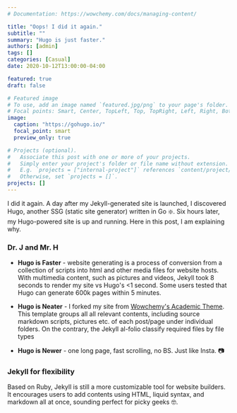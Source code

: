 ```yaml
---
# Documentation: https://wowchemy.com/docs/managing-content/

title: "Oops! I did it again."
subtitle: ""
summary: "Hugo is just faster."
authors: [admin]
tags: []
categories: [Casual]
date: 2020-10-12T13:00:00-04:00

featured: true
draft: false

# Featured image
# To use, add an image named `featured.jpg/png` to your page's folder.
# Focal points: Smart, Center, TopLeft, Top, TopRight, Left, Right, BottomLeft, Bottom, BottomRight.
image:
  caption: "https://gohugo.io/"
  focal_point: smart
  preview_only: true

# Projects (optional).
#   Associate this post with one or more of your projects.
#   Simply enter your project's folder or file name without extension.
#   E.g. `projects = ["internal-project"]` references `content/project/deep-learning/index.md`.
#   Otherwise, set `projects = []`.
projects: []
---
```


I did it again. A day after my Jekyll-generated site is launched, I discovered Hugo, another SSG (static site generator) written in Go :sparkle:. Six hours later, my Hugo-powered site is up and running. Here in this post, I am explaining why.

### Dr. J and Mr. H

* **Hugo is Faster** - website generating is a process of conversion from a collection of scripts into html and other media files for website hosts. With multimedia content, such as pictures and videos, Jekyll took 8 seconds to render my site vs Hugo's <1 second. Some users tested that Hugo can generate 600k pages within 5 minutes.

* **Hugo is Neater** - I forked my site from [Wowchemy's Academic Theme](https://github.com/wowchemy/starter-academic). This template groups all all relevant contents, including source markdown scripts, pictures etc. of each post/page under individual folders. On the contrary, the Jekyll al-folio classify required files by file types

* **Hugo is Newer** - one long page, fast scrolling, no BS. Just like Insta. :camera:



### Jekyll for flexibility
Based on Ruby, Jekyll is still a more customizable tool for website builders. It encourages users to add contents using HTML, liquid syntax, and markdown all at once, sounding perfect for picky geeks :nerd_face:.